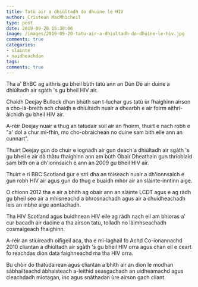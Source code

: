 ```yaml
---
title: Tatù air a dhiùltadh do dhuine le HIV
author: Crìstean MacMhìcheil
type: post
date: 2019-09-20 15:30:00
image: /images/2019-09-20-tatu-air-a-dhiultadh-do-dhuine-le-hiv.jpg
comments: true
categories:
- slainte
- naidheachdan
tags:
comments: true
---
```


Tha a' BhBC ag aithris gu bheil bùth tatù ann an Dùn Dè air duine a dhiùltadh air sgàth 's gu bheil HIV air.

<!--more-->

Chaidh Deejay Bullock dhan bhùth san t-Iuchar gus tatù ùr fhaighinn airson a cho-là-breith ach chaidh a dhiùltadh nuair a dhearbh e air foirm aithri-àichidh gu bheil HIV air.

A-rèir Deejay nuair a thug an tatùdair sùil air an fhoirm, thuirt e nach robh e "a' dol a chur mi-fhìn, mo cho-obraichean no duine sam bith eile ann an cunnart".

Thuirt Deejay gun do chuir e iognadh air gun deach a dhiùltadh air sgàth 's gu bheil e air dà thàtu fhaighinn ann am bùth Obair Dheathain gun thrioblaid sam bith on a dh'ionnsaich e ann an 2009 gu bheil HIV air.

Thuirt e ri BBC Scotland gur e strì dha an tòiseach nuair a dh'ionnsaich e gun robh HIV air agus gun do thug e buaidh mhòr air an slàinte-inntinn aige.

O chionn 2012 tha e air a bhith ag obair ann an slàinte LCDT agus e ag ràdh gu bheil seo air a mhisneachd a bhrosnachadh agus air a chuidheachadh leis an inbhe aige aontachadh.

Tha HIV Scotland agus buidhnean HIV eile ag ràdh nach eil am bhìoras a' cur bacadh air daoine a tha airson tatù, tolladh no làimhseachadh cosmaigeach fhaighinn.

A-rèir an stiùireadh oifigeil aca, tha e mì-laghail fo Achd Co-ionannachd 2010 cliantan a dhiùltadh air sgàth 's gu bheil HIV orra agus chan eil e ceart fo reachdas dìon datà faighneachd ma tha HIV orra.

Bu chòir do thatùdairean agus cliantan a bhith air an dìon le modhan sàbhailteachd àbhaisteach a-leithid seasgachadh an uidheamachd agus cleachdadh miotagan, inc agus snàthadan ùre airson gach cliant.
